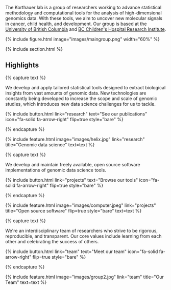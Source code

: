 ---
---

The Korthauer lab is a group of researchers working to advance statistical methodology and computational tools for the analysis of high-dimensional genomics data. With these tools, we aim to uncover new molecular signals in cancer, child health, and development. Our group is based at the [University of British Columbia](https://ubc.ca) and [BC Children's Hospital Research Institute](https://bcchr.ca). 

{% include figure.html image="images/maingroup.png" width="60%" %}

{% include section.html %}

## Highlights

{% capture text %}

We develop and apply tailored statistical tools designed to extract biological insights from vast amounts of genomic data. New technologies are constantly being developed to increase the scope and scale of genomic studies, which introduces new data science challenges for us to tackle. 

{%
  include button.html
  link="research"
  text="See our publications"
  icon="fa-solid fa-arrow-right"
  flip=true
  style="bare"
%}

{% endcapture %}

{%
  include feature.html
  image="images/helix.jpg"
  link="research"
  title="Genomic data science"
  text=text
%}

{% capture text %}

We develop and maintain freely available, open source software implementations of genomic data science tools.  

{%
  include button.html
  link="projects"
  text="Browse our tools"
  icon="fa-solid fa-arrow-right"
  flip=true
  style="bare"
%}

{% endcapture %}

{%
  include feature.html
  image="images/computer.jpeg"
  link="projects"
  title="Open source software"
  flip=true
  style="bare"
  text=text
%}

{% capture text %}

We're an interdisciplinary team of researchers who strive to be rigorous, reproducible, and transparent. Our core values include learning from each other and celebrating the success of others. 

{%
  include button.html
  link="team"
  text="Meet our team"
  icon="fa-solid fa-arrow-right"
  flip=true
  style="bare"
%}

{% endcapture %}

{%
  include feature.html
  image="images/group2.jpg"
  link="team"
  title="Our Team"
  text=text
%}
